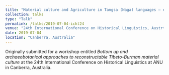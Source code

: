 ```yaml
---
title: "Material culture and Agriculture in Tangsa (Naga) languages – evidence from Tai borrowings and traditional song texts"
collection: talks
type: "Talk"
permalink: /talks/2019-07-04-ichl24
venue: "24th International Conference on Historical Linguistics, Austrtalia National University"
date: 2019-07-04
location: "Canberra, Australia"
---
```


Originally submitted for a workshop entitled _Bottom up and archaeobotanical approaches to reconstructable Tibeto-Burman material culture_ at the 24th International Conference on Historical Linguistics at ANU in Canberra, Australia.
